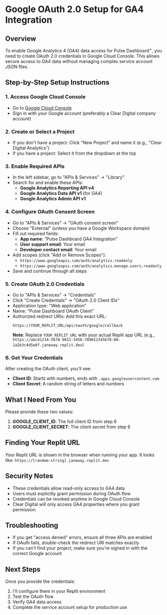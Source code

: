 # Google OAuth 2.0 Setup for GA4 Integration

## Overview
To enable Google Analytics 4 (GA4) data access for Pulse Dashboard™, you need to create OAuth 2.0 credentials in Google Cloud Console. This allows secure access to GA4 data without managing complex service account JSON files.

## Step-by-Step Setup Instructions

### 1. Access Google Cloud Console
- Go to [Google Cloud Console](https://console.cloud.google.com/)
- Sign in with your Google account (preferably a Clear Digital company account)

### 2. Create or Select a Project
- If you don't have a project: Click "New Project" and name it (e.g., "Clear Digital Analytics")
- If you have a project: Select it from the dropdown at the top

### 3. Enable Required APIs
- In the left sidebar, go to "APIs & Services" → "Library"
- Search for and enable these APIs:
  - **Google Analytics Reporting API v4**
  - **Google Analytics Data API v1** (for GA4)
  - **Google Analytics Admin API v1**

### 4. Configure OAuth Consent Screen
- Go to "APIs & Services" → "OAuth consent screen"
- Choose "External" (unless you have a Google Workspace domain)
- Fill out required fields:
  - **App name**: "Pulse Dashboard GA4 Integration"
  - **User support email**: Your email
  - **Developer contact email**: Your email
- Add scopes (click "Add or Remove Scopes"):
  - `https://www.googleapis.com/auth/analytics.readonly`
  - `https://www.googleapis.com/auth/analytics.manage.users.readonly`
- Save and continue through all steps

### 5. Create OAuth 2.0 Credentials
- Go to "APIs & Services" → "Credentials"
- Click "Create Credentials" → "OAuth 2.0 Client IDs"
- Application type: "Web application"
- Name: "Pulse Dashboard OAuth Client"
- Authorized redirect URIs: Add this exact URL:
  ```
  https://YOUR_REPLIT_URL/api/oauth/google/callback
  ```
  **Note**: Replace `YOUR_REPLIT_URL` with your actual Replit app URL (e.g., `https://abcd1234-5678-9012-3456-789012345678-00-1a2b3c4d5e6f.janeway.replit.dev`)

### 6. Get Your Credentials
After creating the OAuth client, you'll see:
- **Client ID**: Starts with numbers, ends with `.apps.googleusercontent.com`
- **Client Secret**: A random string of letters and numbers

## What I Need From You

Please provide these two values:

1. **GOOGLE_CLIENT_ID**: The full client ID from step 6
2. **GOOGLE_CLIENT_SECRET**: The client secret from step 6

## Finding Your Replit URL
Your Replit URL is shown in the browser when running your app. It looks like:
`https://[random-string].janeway.replit.dev`

## Security Notes
- These credentials allow read-only access to GA4 data
- Users must explicitly grant permission during OAuth flow
- Credentials can be revoked anytime in Google Cloud Console
- Clear Digital will only access GA4 properties where you grant permission

## Troubleshooting
- If you get "access denied" errors, ensure all three APIs are enabled
- If OAuth fails, double-check the redirect URI matches exactly
- If you can't find your project, make sure you're signed in with the correct Google account

## Next Steps
Once you provide the credentials:
1. I'll configure them in your Replit environment
2. Test the OAuth flow
3. Verify GA4 data access
4. Complete the service account setup for production use